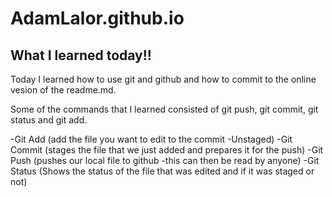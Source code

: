 # AdamLalor.github.io
## What I learned today!!
Today I learned how to use git and github and how to commit to the online vesion of the readme.md. 

Some of the commands that I learned consisted of git push, git commit, git status and git add.

  -Git Add (add the file you want to edit to the commit -Unstaged)
  -Git Commit (stages the file that we just added and prepares it for the push)
  -Git Push (pushes our local file to github -this can then be read by anyone)
  -Git Status (Shows the status of the file that was edited and if it was staged or not)